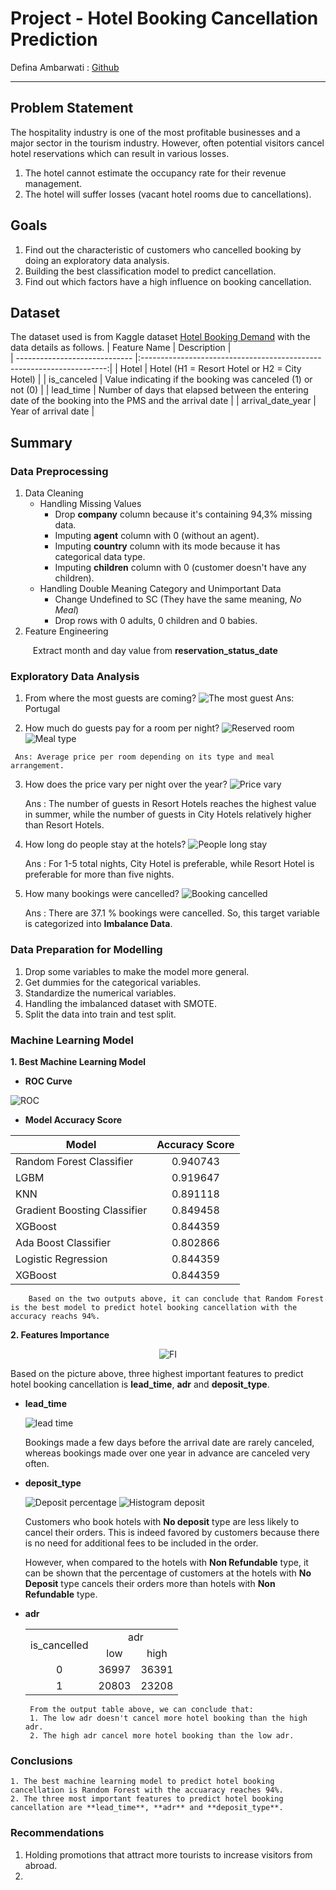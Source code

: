# Project - Hotel Booking Cancellation Prediction
Defina Ambarwati : [Github](https://github.com/definaa2412)
***

## Problem Statement
  The hospitality industry is one of the most profitable businesses and a major sector in the tourism industry. However, often potential visitors cancel hotel reservations which can result in various losses.
1. The hotel cannot estimate the occupancy rate for their revenue management.
2. The hotel will suffer losses (vacant hotel rooms due to cancellations).

## Goals
1. Find out the characteristic of customers who cancelled booking by doing an exploratory data analysis.
2. Building the best classification model to predict cancellation.
3. Find out which factors have a high influence on booking cancellation.

## Dataset
  The dataset used is from Kaggle dataset [Hotel Booking Demand](https://www.kaggle.com/datasets/jessemostipak/hotel-booking-demand) with the data details as follows.
| Feature Name                    | Description                                                           |   
| -----------------------------   |:---------------------------------------------------------------------:|
| Hotel                           | Hotel (H1 = Resort Hotel or H2 = City Hotel)                          |
| is_canceled                     | Value indicating if the booking was canceled (1) or not (0)           |
| lead_time                       | Number of days that elapsed between the entering date of the booking into the PMS and the arrival date |
| arrival_date_year               | Year of arrival date |


## Summary
### Data Preprocessing
1. Data Cleaning
   * Handling Missing Values
      * Drop **company** column because it's containing 94,3% missing data.
      * Imputing **agent** column with 0 (without an agent).
      * Imputing **country** column with its mode because it has categorical data type.
      * Imputing **children** column with 0 (customer doesn't have any children).
   * Handling Double Meaning Category and Unimportant Data
      * Change Undefined to SC (They have the same meaning, *No Meal*)
      * Drop rows with 0 adults, 0 children and 0 babies.
2. Feature Engineering

$\qquad$ Extract month and day value from **reservation_status_date**
    
### Exploratory Data Analysis
   1. From where the most guests are coming?
      ![The most guest](https://github.com/definaa2412/Hotel-Booking-Cancellation-Prediction/blob/main/images/The%20most%20guest.jpg)
      Ans: Portugal
     
   2. How much do guests pay for a room per night?
      ![Reserved room](https://github.com/definaa2412/Hotel-Booking-Cancellation-Prediction/blob/main/images/Reserved%20room%20type%20adr.png) ![Meal type](https://github.com/definaa2412/Hotel-Booking-Cancellation-Prediction/blob/main/images/Type%20meal%20adr.png)
     
     Ans: Average price per room depending on its type and meal arrangement.
     
   3. How does the price vary per night over the year?
      ![Price vary](https://github.com/definaa2412/Hotel-Booking-Cancellation-Prediction/blob/main/images/room%20per%20night.png)
   
      Ans : The number of guests in Resort Hotels reaches the highest value in summer, while the number of guests in City Hotels relatively higher than Resort Hotels.
  
   4. How long do people stay at the hotels?
      ![People long stay](https://github.com/definaa2412/Hotel-Booking-Cancellation-Prediction/blob/main/images/Long%20Stay.png)
   
      Ans : For 1-5 total nights, City Hotel is preferable, while Resort Hotel is preferable for more than five nights.
   
   5. How many bookings were cancelled?
      ![Booking cancelled](https://github.com/definaa2412/Hotel-Booking-Cancellation-Prediction/blob/main/images/many%20booking%20cancelled.png)
   
      Ans : There are  37.1 % bookings were cancelled. So, this target variable is categorized into **Imbalance Data**.
     
### Data Preparation for Modelling
   1. Drop some variables to make the model more general.
   2. Get dummies for the categorical variables.
   3. Standardize the numerical variables.
   4. Handling the imbalanced dataset with SMOTE.
   5. Split the data into train and test split.
   
### Machine Learning Model

**1. Best Machine Learning Model**

   * **ROC Curve**
   
   ![ROC](https://github.com/definaa2412/Hotel-Booking-Cancellation-Prediction/blob/main/images/ROC%20curve.png)
   
   * **Model Accuracy Score**
   
  <div align="center">
  
  | Model                    | Accuracy Score                                                          |   
  | -----------------------------   |:---------------------------------------------------------------------:|
  | Random Forest Classifier        | 0.940743  |
  | LGBM                    | 0.919647           |
  | KNN                     | 0.891118 |
  | Gradient Boosting Classifier               | 0.849458 |
  | XGBoost               | 0.844359 |
  | Ada Boost Classifier               | 0.802866 |
  | Logistic Regression               | 0.844359 |
  | XGBoost               | 0.844359 |
  
  </div>
  
        Based on the two outputs above, it can conclude that Random Forest is the best model to predict hotel booking cancellation with the accuracy reachs 94%. 
  
**2. Features Importance**

   <div align="center">
  
   ![FI](https://github.com/definaa2412/Hotel-Booking-Cancellation-Prediction/blob/main/images/feature%20importance.png)
  
   </div>
   
   Based on the picture above, three highest important features to predict hotel booking cancellation is **lead_time**, **adr** and **deposit_type**.
   
   * **lead_time**
   
     ![lead time](https://github.com/definaa2412/Hotel-Booking-Cancellation-Prediction/blob/main/images/lead%20time.png)
     
     Bookings made a few days before the arrival date are rarely canceled, whereas bookings made over one year in advance are canceled very often.
     
   * **deposit_type**
   
      ![Deposit percentage](https://github.com/definaa2412/Hotel-Booking-Cancellation-Prediction/blob/main/images/percetage%20deposit.png)
      ![Histogram deposit](https://github.com/definaa2412/Hotel-Booking-Cancellation-Prediction/blob/main/images/histogram%20deposit.png)
      
     Customers who book hotels with **No deposit** type are less likely to cancel their orders. This is indeed favored by customers because there is no need for additional fees to be included in the order. 
      
      However, when compared to the hotels with **Non Refundable** type, it can be shown that the percentage of customers at the hotels with **No Deposit** type cancels their orders more than hotels with **Non Refundable** type.
      
   * **adr**
     
     <div align="center">
     
     <table>
     <tr>
        <td align="center" rowspan="2"> is_cancelled </td>
        <td align="center" colspan="2"> adr </td>
     </tr>
     <tr>
        <td align="center"> low </td>
        <td align="center"> high </td>
     </tr>
     <tr>
        <td align="center"> 0 </td>
        <td align="center"> 36997 </td>
        <td align="center"> 36391 </td>
     </tr>
     <tr>
        <td align="center"> 1 </td>
        <td align="center"> 20803 </td>
        <td align="center"> 23208 </td>
     </tr>
     </table>

     </div>
    
          From the output table above, we can conclude that:
          1. The low adr doesn't cancel more hotel booking than the high adr.
          2. The high adr cancel more hotel booking than the low adr.
    
### Conclusions

    1. The best machine learning model to predict hotel booking cancellation is Random Forest with the accuaracy reaches 94%.
    2. The three most important features to predict hotel booking cancellation are **lead_time**, **adr** and **deposit_type**.
    
### Recommendations

  1. Holding promotions that attract more tourists to increase visitors from abroad.
  2. 
   
     
     
    








